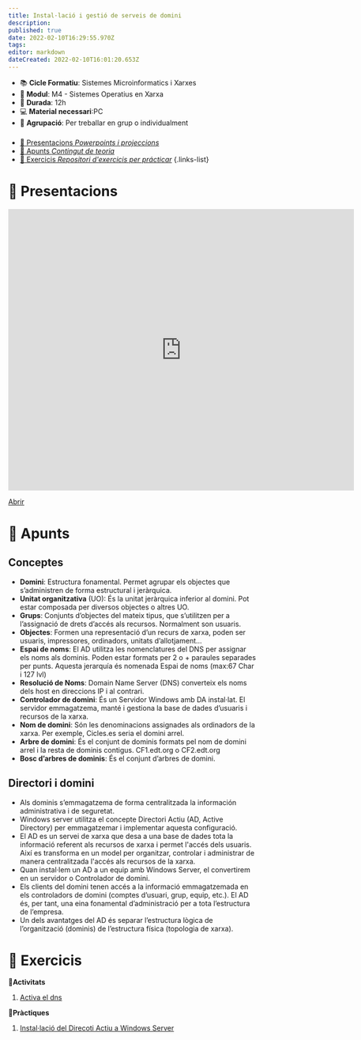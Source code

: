 ```yaml
---
title: Instal·lació i gestió de serveis de domini
description: 
published: true
date: 2022-02-10T16:29:55.970Z
tags: 
editor: markdown
dateCreated: 2022-02-10T16:01:20.653Z
---
```


- :books: **Cicle Formatiu**: Sistemes Microinformatics i Xarxes
- :notebook_with_decorative_cover: **Modul**: M4 - Sistemes Operatius en Xarxa
- :calendar: **Durada**: 12h
- :computer: **Material necessari**:PC
- :busts_in_silhouette: **Agrupació**: Per treballar en grup o individualment

###

- [:cinema: Presentacions *Powerpoints i projeccions*](#presentacions) 
- [:orange_book: Apunts *Contingut de teoria*](#apunts)
- [:pencil: Exercicis *Repositori d'exercicis per prácticar*](#exercicis)
{.links-list}

# :cinema: Presentacions
<p align="center"><iframe src="https://docs.google.com/presentation/d/1xXbMROod92PrJZ6QodK5v6nWgO5zqVF5/embed?start=false&loop=false&delayms=3000" frameborder="0" width="700" height="569" allowfullscreen="true" mozallowfullscreen="true" webkitallowfullscreen="true"></iframe></p>

[Abrir](https://docs.google.com/presentation/d/1xXbMROod92PrJZ6QodK5v6nWgO5zqVF5/pub?start=false&loop=false&delayms=60000)

# :orange_book: Apunts

## Conceptes
- **Domini**: Estructura fonamental. Permet agrupar els objectes que s’administren de forma estructural i jeràrquica.
- **Unitat organitzativa** (UO): És la unitat jeràrquica inferior al domini. Pot estar composada per diversos objectes o altres UO.
- **Grups**: Conjunts d’objectes del mateix tipus, que s’utilitzen per a l’assignació de drets d’accés als recursos. Normalment son usuaris.
- **Objectes**: Formen una representació d’un recurs de xarxa, poden ser usuaris, impressores, ordinadors, unitats d’allotjament...
- **Espai de noms**: El AD utilitza les nomenclatures del DNS per assignar els noms als dominis. Poden estar formats per 2 o + paraules separades per punts. Aquesta jerarquía és nomenada Espai de noms (max:67 Char i 127 lvl)
- **Resolució de Noms**: Domain Name Server (DNS) converteix els noms dels host en direccions IP i al contrari.
- **Controlador de domini**: És un Servidor Windows amb DA instal·lat. El servidor emmagatzema, manté i gestiona la base de dades d’usuaris i recursos de la xarxa.
- **Nom de domini**: Són les denominacions assignades als ordinadors de la xarxa. Per exemple, Cicles.es seria el domini arrel.
- **Arbre de domini**: És el conjunt de dominis formats pel nom de domini arrel i la resta de dominis contigus. CF1.edt.org o CF2.edt.org
- **Bosc d’arbres de dominis**: És el conjunt d’arbres de domini.

## Directori i domini

- Als dominis s’emmagatzema de forma centralitzada la información administrativa i de seguretat.
- Windows server utilitza el concepte Directori Actiu (AD, Active Directory) per emmagatzemar i implementar aquesta configuració.
- El AD es un servei  de xarxa que desa a una base de dades tota la informació referent als recursos de xarxa i permet l'accés dels usuaris. Així es transforma en un model per organitzar, controlar i administrar de manera centralitzada l'accés als recursos de la xarxa.
- Quan instal·lem un AD a un equip amb Windows Server, el convertirem en un servidor o Controlador de domini.
- Els clients del domini tenen accés a la informació emmagatzemada en els controladors de domini (comptes d’usuari, grup, equip, etc.). El AD és, per tant, una eina fonamental d’administració per a tota l’estructura de l’empresa.
- Un dels avantatges del AD és separar l’estructura lògica de l’organització (dominis) de l’estructura física (topologia de xarxa).


# :pencil: Exercicis
  **:thought_balloon:Activitats**
  
1. [Activa el dns](activa-dns)
  
  **:busts_in_silhouette:Pràctiques**
  
1.   [Instal·lació del Direcoti Actiu a Windows Server](active-directory)
